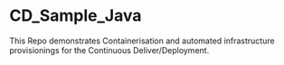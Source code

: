 # CD_Sample_Java

This Repo demonstrates Containerisation and automated infrastructure provisionings for the Continuous Deliver/Deployment.
